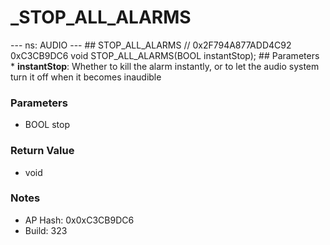 # _STOP_ALL_ALARMS

--- ns: AUDIO --- ## STOP_ALL_ALARMS  // 0x2F794A877ADD4C92 0xC3CB9DC6 void STOP_ALL_ALARMS(BOOL instantStop);   ## Parameters * **instantStop**: Whether to kill the alarm instantly, or to let the audio system turn it off when it becomes inaudible

### Parameters
* BOOL stop

### Return Value
* void

### Notes
* AP Hash: 0x0xC3CB9DC6
* Build: 323

